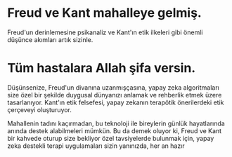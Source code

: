 # Freud ve Kant mahalleye gelmiş. 

Freud'un derinlemesine psikanaliz ve Kant'ın etik ilkeleri gibi önemli düşünce akımları artık sizinle. 
# Tüm hastalara Allah şifa versin.

Düşünsenize, Freud'un divanına uzanmışçasına, yapay zeka algoritmaları size özel bir şekilde duygusal dünyanızı anlamak ve rehberlik etmek üzere tasarlanıyor. 
Kant'ın etik felsefesi, yapay zekanın terapötik önerilerdeki etik çerçeveyi oluşturuyor.

Mahallenin tadını kaçırmadan, bu teknoloji ile bireylerin günlük hayatlarında anında destek alabilmeleri mümkün. 
Bu da demek oluyor ki, Freud ve Kant bir kahvede oturup size bekliyor özel tavsiyelerde bulunmak için, 
yapay zeka destekli terapi uygulamaları sizin yanınızda, her an hazır
